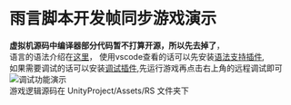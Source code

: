 # 雨言脚本开发帧同步游戏演示
**虚拟机源码中编译器部分代码暂不打算开源，所以先去掉了**，</br>
语言的语法介绍在[这里](UnityProject/Assets/RSVM/readme.md)，
使用vscode查看的话可以先安装[语法支持插件](./res/rain-script-0.0.2.vsix),</br>
如果需要调试的话可以安装[调试插件](./res/rainscript-debug-0.7.0.vsix),先运行游戏再点击右上角的远程调试即可
![调试功能演示](./res/demo.gif)</br>
游戏逻辑源码在 UnityProject/Assets/RS 文件夹下